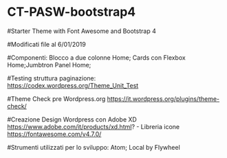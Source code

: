 # CT-PASW-bootstrap4

#Starter Theme with Font Awesome and Bootstrap 4

#Modificati file al 6/01/2019

#Componenti:  Blocco a due colonne Home; Cards con Flexbox Home;Jumbtron Panel Home;

#Testing struttura paginazione: https://codex.wordpress.org/Theme_Unit_Test

#Theme Check pre Wordpress.org https://it.wordpress.org/plugins/theme-check/

#Creazione Design Wordpress con Adobe XD https://www.adobe.com/it/products/xd.html? - Libreria icone https://fontawesome.com/v4.7.0/

#Strumenti utilizzati per lo sviluppo: Atom; Local by Flywheel 
